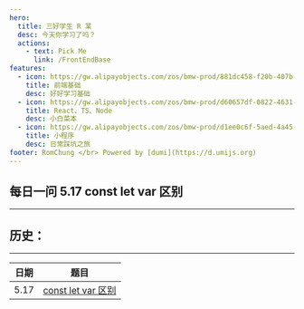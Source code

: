 ```yaml
---
hero:
  title: 三好学生 R 某
  desc: 今天你学习了吗？
  actions:
    - text: Pick Me
      link: /FrontEndBase
features:
  - icon: https://gw.alipayobjects.com/zos/bmw-prod/881dc458-f20b-407b-947a-95104b5ec82b/k79dm8ih_w144_h144.png
    title: 前端基础
    desc: 好好学习基础
  - icon: https://gw.alipayobjects.com/zos/bmw-prod/d60657df-0822-4631-9d7c-e7a869c2f21c/k79dmz3q_w126_h126.png
    title: React、TS、Node
    desc: 小白菜本
  - icon: https://gw.alipayobjects.com/zos/bmw-prod/d1ee0c6f-5aed-4a45-a507-339a4bfe076c/k7bjsocq_w144_h144.png
    title: 小程序
    desc: 日常踩坑之旅
footer: RomChung </br> Powered by [dumi](https://d.umijs.org)
---
```


## 每日一问 5.17 const let var 区别
- - -
## 历史：
- - -
| 日期 | 题目 |
| --- | --- |
| 5.17| [const let var 区别](./Question/每日一问/2020-05/17) |
